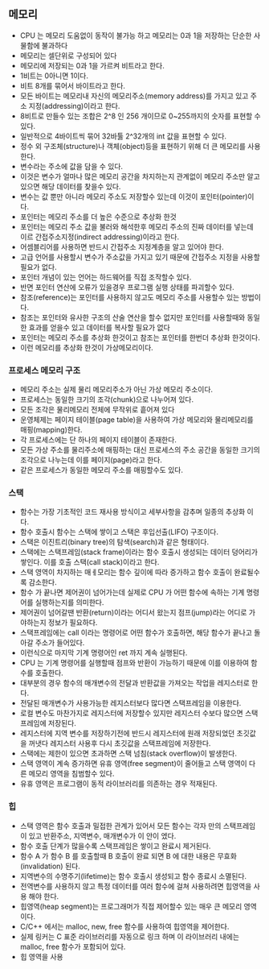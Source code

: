 
## 메모리

* CPU 는 메모리 도움없이 동작이 불가능 하고 메모리는 0과 1을 저장하는 단순한 사물함에 불과하다
* 메모리는 셀단위로 구성되어 있다
* 메모리에 저장되는 0과 1을 가르켜 비트라고 한다.
* 1비트는 0아니면 1이다.
* 비트 8개를 묶어서 바이트라고 한다.
* 모든 바이트는 메모리내 자신의 메모리주소(memory address)를 가지고 있고 주소 지정(addressing)이라고 한다.
* 8비트로 만들수 있는 조합은 2^8 인 256 개이므로 0~255까지의 숫자를 표현할 수 있다.
* 일반적으로 4바이트씩 묶어 32바툻 2^32개의 int 값을 표현할 수 있다.
* 정수 외 구조체(structure)나 객체(object)등을 표현하기 위해 더 큰 메모리를 사용한다.
* 변수라는 주소에 값을 담을 수 있다.
* 이것은 변수가 얼마나 많은 메모리 공간을 차지하는지 관계없이 메모리 주소만 알고있으면 해당 데이터를 찾을수 있다.
* 변수는 값 뿐만 아니라 메모리 주소도 저장할수 있는데 이것이 포인터(pointer)이다.
* 포인터는 메모리 주소를 더 높은 수준으로 추상화 한것
* 포인터는 메모리 주소 값을 불러와 해석한후 메모리 주소의 진짜 데이터를 넣는데 이르 간접주소지정(indirect addressing)이라고 한다.
* 어셈블리어를 사용하면 반드시 간접주소 지정계층을 알고 있어야 한다.
* 고급 언어를 사용할시 변수가 주소값을 가지고 있기 때문에 간접주소 지정을 사용할 필요가 없다.
* 포인터 개념이 있는 언어는 하드웨어를 직접 조작할수 있다.
* 반면 포인터 연산에 오류가 있을경우 프로그램 실행 상태를 파괴할수 있다.
* 참조(reference)는 포인터를 사용하지 않고도 메모리 주소를 사용할수 있는 방법이다.
* 참조는 포인터와 유사한 구조의 산술 연산을 할수 없지만 포인터를 사용할때와 동일한 효과를 얻을수 있고 데이터를 복사할 필요가 없다
* 포인터는 메모리 주소를 추상화 한것이고 참조는 포인터를 한번더 추상화 한것이다.
* 이런 메모리를 추상화 한것이 가상메모리이다.

### 프로세스 메모리 구조

* 메모리 주소는 실제 물리 메모리주소가 아닌 가상 메모리 주소이다.
* 프로세스는 동일한 크기의 조각(chunk)으로 나누어져 있다.
* 모든 조각은 물리메모리 전체에 무작위로 흩어져 있다
* 운영체제는 페이지 테이블(page table)을 사용하여 가상 메모리와 물리메모리를 매핑(mapping)한다.
* 각 프로세스에는 단 하나의 페이지 테이블이 존재한다.
* 모든 가상 주소를 물리주소에 매핑하는 대신 프로세스의 주소 공간을 동일한 크기의 조각으로 나누는데 이를 페이지(page)라고 한다.
* 같은 프로세스가 동일한 메모리 주소를 매핑할수도 있다.

### 스택

* 함수는 가장 기초적인 코드 재사용 방식이고 세부사항을 감추며 일종의 추상화 이다.
* 함수 호출시 함수는 스택에 쌓이고 스택은 후입선출(LIFO) 구조이다.
* 스택은 이진트리(binary tree)의 탐색(search)과 같은 형태이다.
* 스택에는 스택프레임(stack frame)이라는 함수 호출시 생성되는 데이터 덩어리가 쌓인다. 이를 호출 스택(call stack)이라고 한다.
* 스택 영역이 차지하는 매ㅔ모리는 함수 깊이에 따라 증가하고 함수 호출이 완료될수록 감소한다.
* 함수 가 끝나면 제어권이 넘어가는데 실제로 CPU 가 어떤 함수에 속하는 기계 명령어를 실행하는지를 의미한다.
* 제어권이 넘어갈땐 반환(return)이라는 어디서 왔는지 점프(jump)라는 어디로 가야하는지 정보가 필요하다.
* 스택프레임에는 call 이라는 명령어로 어떤 함수가 호출하면, 해당 함수가 끝나고 돌아갈 주소가 들어있다.
* 이런식으로 마지막 기계 명령어인 ret 까지 계속 실행된다.
* CPU 는 기계 명령어를 실행할때 점프와 반환이 가능하기 때문에 이를 이용하여 함수를 호출한다.
* 대부분의 경우 함수의 매개변수의 전달과 반환값을 가져오는 작업을 레지스터로 한다.
* 전달된 매개변수가 사용가능한 레지스터보다 많다면 스택프레임을 이용한다.
* 로컬 변수도 마찬가지로 레지스터에 저장할수 있지만 레지스터 수보다 많으면 스택프레임에 저장된다.
* 레지스터에 지역 변수를 저장하기전에 반드시 레지스터에 원래 저장되었던 초깃값을 꺼냇다 레지스터 사용후 다시 초깃값을 스택프레임에 저장한다.
* 스택에는 제한이 있으면 초과하면 스택 넘침(stack overflow)이 발생한다.
* 스택 영역이 계속 증가하면 유휴 영역(free segment)이 줄어들고 스택 영역이 다른 메모리 영역을 침범할수 있다.
* 유휴 영역은 프로그램이 동적 라이브러리를 의존하는 경우 적재된다.

### 힙

* 스택 영역은 함수 호출과 밀접한 관계가 있어서 모든 함수는 각자 만의 스택프레임이 있고 반환주소, 지역변수, 매개변수가 이 안이 엤다.
* 함수 호출 단계가 많을수록 스택프레임은 쌓이고 완료시 제거된다.
* 함수 A 가 함수 B 를 호출할때 B 호출이 완료 되면 B 에 대한 내용은 무효화(invalidation) 된다.
* 지역변수의 수명주기(lifetime)는 함수 호출시 생성되고 함수 종료시 소멸된다.
* 전역변수를 사용하지 않고 특정 데이터를 여러 함수에 걸쳐 사용하려면 힙영역을 사용 해야 한다.
* 힙영역(heap segment)는 프로그래머가 직접 제어할수 있는 매우 큰 메모리 영역이다.
* C/C++ 에서는 malloc, new, free 함수를 사용하여 힙영역을 제어한다.
* 실제 링커는 C 표준 라이브러리를 자동으로 링크 하며 이 라이브러리 내에는 malloc, free 함수가 포함되어 있다.
* 힙 영역을 사용
